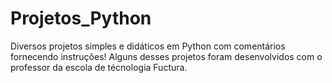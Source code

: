 # Projetos_Python
 Diversos projetos simples e didáticos em Python com comentários fornecendo instruções!
 Alguns desses projetos foram desenvolvidos com o professor da escola de técnologia Fuctura.
